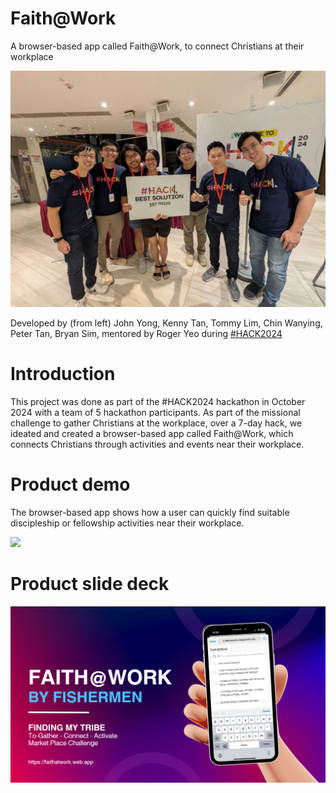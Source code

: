 # Faith@Work
A browser-based app called Faith@Work, to connect Christians at their workplace

![](https://github.com/HACK2024-Global-Hackathon/faith-at-work-image-store/blob/cdec3fb2a9a07997a0757aa7e185e5e8f68db1ec/assets/Groupphoto.jpg)

Developed by (from left) John Yong, Kenny Tan, Tommy Lim, Chin Wanying, Peter Tan, Bryan Sim, mentored by Roger Yeo during [#HACK2024](https://hack.indigitous.org/hack2024/)

# Introduction
This project was done as part of the #HACK2024 hackathon in October 2024 with a team of 5 hackathon participants. As part of the missional challenge to gather Christians at the workplace, over a 7-day hack, we ideated and created a browser-based app called Faith@Work, which connects Christians through activities and events near their workplace.

# Product demo
The browser-based app shows how a user can quickly find suitable discipleship or fellowship activities near their workplace.

![](https://github.com/HACK2024-Global-Hackathon/faith-at-work-backend/blob/5fe3ddd43da87deaa598c002ecf47943bbddff10/assets/%23HACK2024%20-%20Faith%40Work.gif)

# Product slide deck

<a href="assets/%23HACK2024%20-%20Faith%40Work.pdf" target="_blank" class="image fit">
    <img src="assets/pdf_first_page.png" alt="PDF First Page">
</a>

